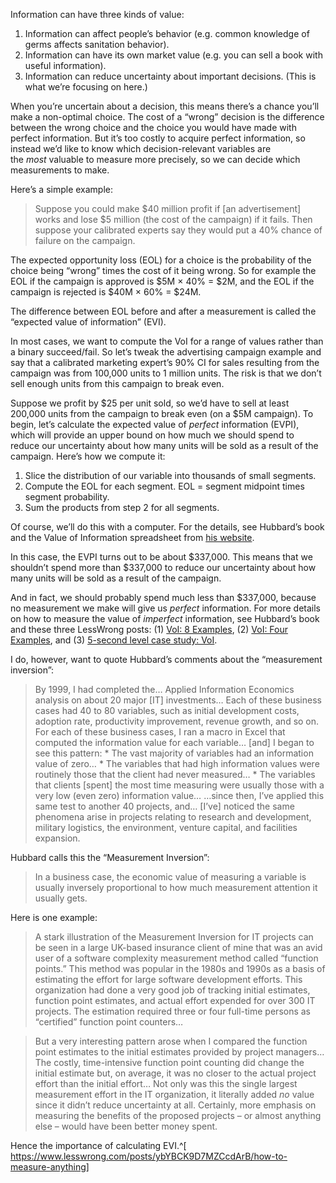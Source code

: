 Information can have three kinds of value:

1.  Information can affect people’s behavior (e.g. common knowledge of germs affects sanitation behavior).
2.  Information can have its own market value (e.g. you can sell a book with useful information).
3.  Information can reduce uncertainty about important decisions. (This is what we’re focusing on here.)

When you’re uncertain about a decision, this means there’s a chance you’ll make a non-optimal choice. The cost of a “wrong” decision is the difference between the wrong choice and the choice you would have made with perfect information. But it’s too costly to acquire perfect information, so instead we’d like to know which decision-relevant variables are the _most_ valuable to measure more precisely, so we can decide which measurements to make.

Here’s a simple example:

> Suppose you could make $40 million profit if [an advertisement] works and lose $5 million (the cost of the campaign) if it fails. Then suppose your calibrated experts say they would put a 40% chance of failure on the campaign.

The expected opportunity loss (EOL) for a choice is the probability of the choice being “wrong” times the cost of it being wrong. So for example the EOL if the campaign is approved is $5M × 40% = $2M, and the EOL if the campaign is rejected is $40M × 60% = $24M.

The difference between EOL before and after a measurement is called the “expected value of information” (EVI).

In most cases, we want to compute the VoI for a range of values rather than a binary succeed/fail. So let’s tweak the advertising campaign example and say that a calibrated marketing expert’s 90% CI for sales resulting from the campaign was from 100,000 units to 1 million units. The risk is that we don’t sell enough units from this campaign to break even.

Suppose we profit by $25 per unit sold, so we’d have to sell at least 200,000 units from the campaign to break even (on a $5M campaign). To begin, let’s calculate the expected value of _perfect_ information (EVPI), which will provide an upper bound on how much we should spend to reduce our uncertainty about how many units will be sold as a result of the campaign. Here’s how we compute it:

1.  Slice the distribution of our variable into thousands of small segments.
2.  Compute the EOL for each segment. EOL = segment midpoint times segment probability.
3.  Sum the products from step 2 for all segments.

Of course, we’ll do this with a computer. For the details, see Hubbard’s book and the Value of Information spreadsheet from [his website](http://www.hubbardresearch.com/htma-downloads/).

In this case, the EVPI turns out to be about $337,000. This means that we shouldn’t spend more than $337,000 to reduce our uncertainty about how many units will be sold as a result of the campaign.

And in fact, we should probably spend much less than $337,000, because no measurement we make will give us _perfect_ information. For more details on how to measure the value of _imperfect_ information, see Hubbard’s book and these three LessWrong posts: (1) [VoI: 8 Examples](https://www.lesswrong.com/lw/cih/value_of_information_8_examples/), (2) [VoI: Four Examples](https://www.lesswrong.com/lw/85x/value_of_information_four_examples/), and (3) [5-second level case study: VoI](https://www.lesswrong.com/lw/8j4/5second_level_case_study_value_of_information/).

I do, however, want to quote Hubbard’s comments about the “measurement inversion”:

> By 1999, I had completed the… Applied Information Economics analysis on about 20 major [IT] investments… Each of these business cases had 40 to 80 variables, such as initial development costs, adoption rate, productivity improvement, revenue growth, and so on. For each of these business cases, I ran a macro in Excel that computed the information value for each variable… [and] I began to see this pattern: * The vast majority of variables had an information value of zero… * The variables that had high information values were routinely those that the client had never measured… * The variables that clients [spent] the most time measuring were usually those with a very low (even zero) information value… …since then, I’ve applied this same test to another 40 projects, and… [I’ve] noticed the same phenomena arise in projects relating to research and development, military logistics, the environment, venture capital, and facilities expansion.

Hubbard calls this the “Measurement Inversion”:

> In a business case, the economic value of measuring a variable is usually inversely proportional to how much measurement attention it usually gets.

Here is one example:

> A stark illustration of the Measurement Inversion for IT projects can be seen in a large UK-based insurance client of mine that was an avid user of a software complexity measurement method called “function points.” This method was popular in the 1980s and 1990s as a basis of estimating the effort for large software development efforts. This organization had done a very good job of tracking initial estimates, function point estimates, and actual effort expended for over 300 IT projects. The estimation required three or four full-time persons as “certified” function point counters…

> But a very interesting pattern arose when I compared the function point estimates to the initial estimates provided by project managers… The costly, time-intensive function point counting did change the initial estimate but, on average, it was no closer to the actual project effort than the initial effort… Not only was this the single largest measurement effort in the IT organization, it literally added _no_ value since it didn’t reduce uncertainty at all. Certainly, more emphasis on measuring the benefits of the proposed projects – or almost anything else – would have been better money spent.

Hence the importance of calculating EVI.^[ https://www.lesswrong.com/posts/ybYBCK9D7MZCcdArB/how-to-measure-anything]